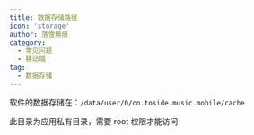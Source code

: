 ```yaml
---
title: 数据存储路径
icon: 'storage'
author: 落雪無痕
category:
  - 常见问题
  - 移动端
tag:
  - 数据存储
---
```


软件的数据存储在：`/data/user/0/cn.toside.music.mobile/cache`

此目录为应用私有目录，需要 root 权限才能访问
